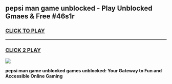 
## pepsi man game unblocked - Play Unblocked Gmaes & Free #46s1r
<h3>
<a href="https://news.freeplayer.one?title=pepsi_man_game_unblocked&ref=26F">CLICK TO PLAY</a></h3>
<hr>

<h3>
<a href="https://news.freeplayer.one?title=pepsi_man_game_unblocked&ref=26F">CLICK 2 PLAY</a>
  
</h3>

<a href="https://news.freeplayer.one?title=pepsi_man_game_unblocked&ref=26F/"><img src="https://clearcache.store/games.png"></a>


**pepsi man game unblocked games unblocked: Your Gateway to Fun and Accessible Online Gaming**
